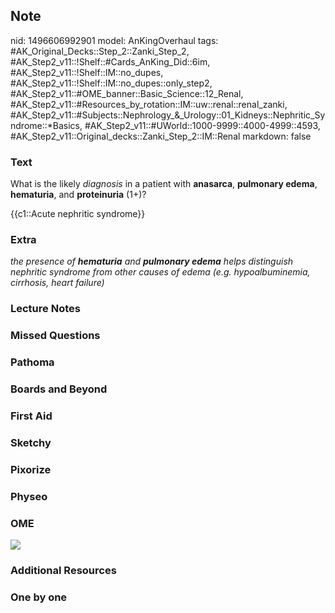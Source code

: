 ## Note
nid: 1496606992901
model: AnKingOverhaul
tags: #AK_Original_Decks::Step_2::Zanki_Step_2, #AK_Step2_v11::!Shelf::#Cards_AnKing_Did::6im, #AK_Step2_v11::!Shelf::IM::no_dupes, #AK_Step2_v11::!Shelf::IM::no_dupes::only_step2, #AK_Step2_v11::#OME_banner::Basic_Science::12_Renal, #AK_Step2_v11::#Resources_by_rotation::IM::uw::renal::renal_zanki, #AK_Step2_v11::#Subjects::Nephrology_&_Urology::01_Kidneys::Nephritic_Syndrome::*Basics, #AK_Step2_v11::#UWorld::1000-9999::4000-4999::4593, #AK_Step2_v11::Original_decks::Zanki_Step_2::IM::Renal
markdown: false

### Text
What is the likely <i>diagnosis</i> in a patient with
<b>anasarca</b>, <b>pulmonary edema</b>, <b>hematuria</b>, and
<b>proteinuria</b> (1+)?
<div>
  {{c1::Acute nephritic syndrome}}
</div>

### Extra
<i>the presence of <b>hematuria</b> and <b>pulmonary edema</b>
helps distinguish nephritic syndrome from other causes of edema
(e.g. hypoalbuminemia, cirrhosis, heart failure)</i>

### Lecture Notes


### Missed Questions


### Pathoma


### Boards and Beyond


### First Aid


### Sketchy


### Pixorize


### Physeo


### OME
<div class="ome-widget">
  <a href="https://onlinemeded.org/spa/renal?ref=anki"><img src=
  "_OME_AnkiFlashcards_Topic_1.png"></a>
</div>

### Additional Resources


### One by one

